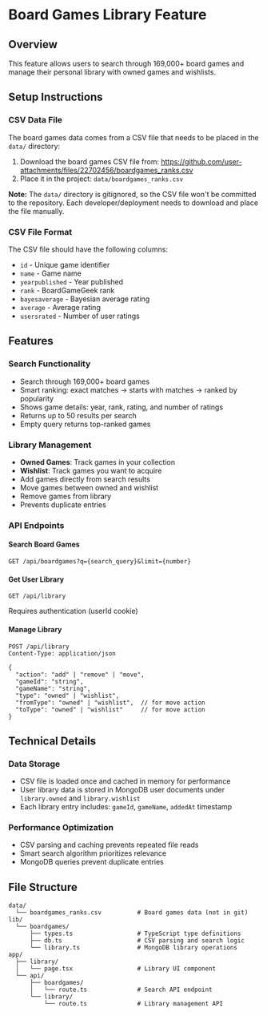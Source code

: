 # Board Games Library Feature

## Overview
This feature allows users to search through 169,000+ board games and manage their personal library with owned games and wishlists.

## Setup Instructions

### CSV Data File
The board games data comes from a CSV file that needs to be placed in the `data/` directory:

1. Download the board games CSV file from: https://github.com/user-attachments/files/22702456/boardgames_ranks.csv
2. Place it in the project: `data/boardgames_ranks.csv`

**Note:** The `data/` directory is gitignored, so the CSV file won't be committed to the repository. Each developer/deployment needs to download and place the file manually.

### CSV File Format
The CSV file should have the following columns:
- `id` - Unique game identifier
- `name` - Game name
- `yearpublished` - Year published
- `rank` - BoardGameGeek rank
- `bayesaverage` - Bayesian average rating
- `average` - Average rating
- `usersrated` - Number of user ratings

## Features

### Search Functionality
- Search through 169,000+ board games
- Smart ranking: exact matches → starts with matches → ranked by popularity
- Shows game details: year, rank, rating, and number of ratings
- Returns up to 50 results per search
- Empty query returns top-ranked games

### Library Management
- **Owned Games**: Track games in your collection
- **Wishlist**: Track games you want to acquire
- Add games directly from search results
- Move games between owned and wishlist
- Remove games from library
- Prevents duplicate entries

### API Endpoints

#### Search Board Games
```
GET /api/boardgames?q={search_query}&limit={number}
```

#### Get User Library
```
GET /api/library
```
Requires authentication (userId cookie)

#### Manage Library
```
POST /api/library
Content-Type: application/json

{
  "action": "add" | "remove" | "move",
  "gameId": "string",
  "gameName": "string",
  "type": "owned" | "wishlist",
  "fromType": "owned" | "wishlist",  // for move action
  "toType": "owned" | "wishlist"     // for move action
}
```

## Technical Details

### Data Storage
- CSV file is loaded once and cached in memory for performance
- User library data is stored in MongoDB user documents under `library.owned` and `library.wishlist`
- Each library entry includes: `gameId`, `gameName`, `addedAt` timestamp

### Performance Optimization
- CSV parsing and caching prevents repeated file reads
- Smart search algorithm prioritizes relevance
- MongoDB queries prevent duplicate entries

## File Structure
```
data/
  └── boardgames_ranks.csv          # Board games data (not in git)
lib/
  └── boardgames/
      ├── types.ts                  # TypeScript type definitions
      ├── db.ts                     # CSV parsing and search logic
      └── library.ts                # MongoDB library operations
app/
  ├── library/
  │   └── page.tsx                  # Library UI component
  └── api/
      ├── boardgames/
      │   └── route.ts              # Search API endpoint
      └── library/
          └── route.ts              # Library management API
```
